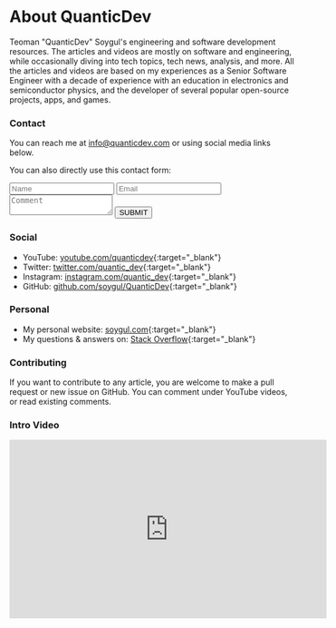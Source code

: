 # About QuanticDev
Teoman "QuanticDev" Soygul's engineering and software development resources. The articles and videos are mostly on software and engineering, while occasionally diving into tech topics, tech news, analysis, and more. All the articles and videos are based on my experiences as a Senior Software Engineer with a decade of experience with an education in electronics and semiconductor physics, and the developer of several popular open-source projects, apps, and games.

### Contact
You can reach me at [info@quanticdev.com](mailto:info@quanticdev.com) or using social media links below.

You can also directly use this contact form:

<form action="mailto:info@quanticdev.com">      
  <input name="name" type="text" class="feedback-input" placeholder="Name" />   
  <input name="email" type="text" class="feedback-input" placeholder="Email" />
  <textarea name="text" class="feedback-input" placeholder="Comment"></textarea>
  <input type="submit" value="SUBMIT"/>
</form>

### Social
* YouTube: [youtube.com/quanticdev](https://www.youtube.com/quanticdev){:target="_blank"}
* Twitter: [twitter.com/quantic_dev](https://twitter.com/quantic_dev){:target="_blank"}
* Instagram: [instagram.com/quantic_dev](https://www.instagram.com/quantic_dev){:target="_blank"}
* GitHub: [github.com/soygul/QuanticDev](https://github.com/soygul/QuanticDev){:target="_blank"}

### Personal
* My personal website: [soygul.com](https://soygul.com){:target="_blank"}
* My questions & answers on: [Stack Overflow](https://stackoverflow.com/users/628273/teoman-soygul){:target="_blank"}

### Contributing
If you want to contribute to any article, you are welcome to make a pull request or new issue on GitHub. You can comment under YouTube videos, or read existing comments.

### Intro Video
<p><iframe width="560" height="315" src="https://www.youtube.com/embed/7CC8d-AbQv8" frameborder="0" allow="accelerometer; autoplay; encrypted-media; gyroscope; picture-in-picture" allowfullscreen></iframe></p>
